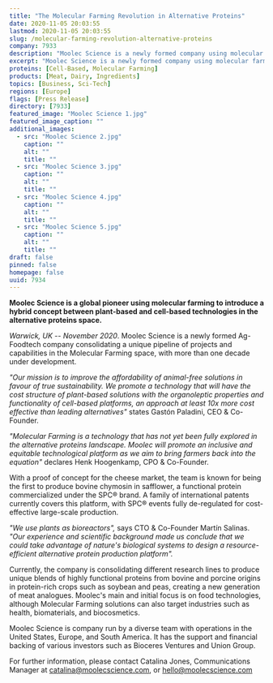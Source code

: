 ```yaml
---
title: "The Molecular Farming Revolution in Alternative Proteins"
date: 2020-11-05 20:03:55
lastmod: 2020-11-05 20:03:55
slug: /molecular-farming-revolution-alternative-proteins
company: 7933
description: "Moolec Science is a newly formed company using molecular farming to introduce a hybrid concept between plant-based and cell-based technologies in the alternative proteins space. With a proof of concept for the cheese market, the team is known for being the first to produce bovine chymosin in safflower, a functional protein commercialized under the SPC brand. A family of international patents currently covers this platform, with SPC events fully de-regulated for cost-effective large-scale production."
excerpt: "Moolec Science is a newly formed company using molecular farming to introduce a hybrid concept between plant-based and cell-based technologies in the alternative proteins space. With a proof of concept for the cheese market, the team is known for being the first to produce bovine chymosin in safflower, a functional protein commercialized under the SPC brand. A family of international patents currently covers this platform, with SPC events fully de-regulated for cost-effective large-scale production."
proteins: [Cell-Based, Molecular Farming]
products: [Meat, Dairy, Ingredients]
topics: [Business, Sci-Tech]
regions: [Europe]
flags: [Press Release]
directory: [7933]
featured_image: "Moolec Science 1.jpg"
featured_image_caption: ""
additional_images:
  - src: "Moolec Science 2.jpg"
    caption: ""
    alt: ""
    title: ""
  - src: "Moolec Science 3.jpg"
    caption: ""
    alt: ""
    title: ""
  - src: "Moolec Science 4.jpg"
    caption: ""
    alt: ""
    title: ""
  - src: "Moolec Science 5.jpg"
    caption: ""
    alt: ""
    title: ""
draft: false
pinned: false
homepage: false
uuid: 7934
---
```

**Moolec Science is a global pioneer using molecular farming to
introduce a hybrid concept between plant-based and cell-based
technologies in the alternative proteins space.**

*Warwick, UK -- November 2020*. Moolec Science is a newly formed
Ag-Foodtech company consolidating a unique pipeline of projects and
capabilities in the Molecular Farming space, with more than one decade
under development.

*"Our mission is to improve the affordability of animal-free solutions
in favour of true sustainability. We promote a technology that will have
the cost structure of plant-based solutions with the organoleptic
properties and functionality of cell-based platforms, an approach at
least 10x more cost effective than leading alternatives"* states Gastón
Paladini, CEO & Co-Founder.

*"Molecular Farming is a technology that has not yet been fully explored
in the alternative proteins landscape. Moolec* *will promote an
inclusive and equitable technological platform as we aim to bring
farmers back into the equation"* declares Henk Hoogenkamp, CPO &
Co-Founder.

With a proof of concept for the cheese market, the team is known for
being the first to produce bovine chymosin in safflower, a functional
protein commercialized under the SPC® brand. A family of international
patents currently covers this platform, with SPC® events fully
de-regulated for cost-effective large-scale production.

*"We use plants as bioreactors",* says CTO & Co-Founder Martín Salinas.
*"Our experience and scientific background made us conclude that we
could take advantage of nature\'s biological systems to design a
resource-efficient alternative protein production platform".*

Currently, the company is consolidating different research lines to
produce unique blends of highly functional proteins from bovine and
porcine origins in protein-rich crops such as soybean and peas, creating
a new generation of meat analogues. Moolec's main and initial focus is
on food technologies, although Molecular Farming solutions can also
target industries such as health, biomaterials, and biocosmetics.

Moolec Science is company run by a diverse team with operations in the
United States, Europe, and South America. It has the support and
financial backing of various investors such as Bioceres Ventures and
Union Group.

For further information, please contact Catalina Jones, Communications
Manager at <catalina@moolecscience.com>, or <hello@moolecscience.com>

